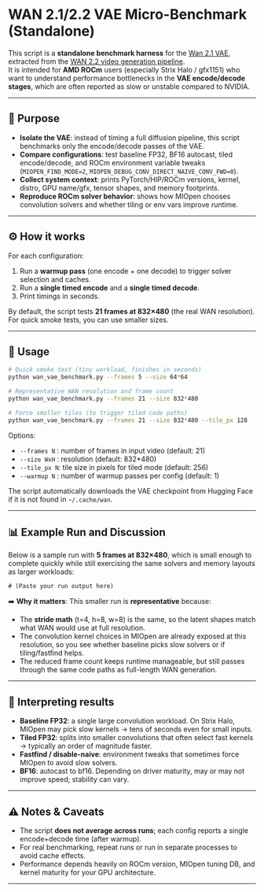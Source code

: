 # WAN 2.1/2.2 VAE Micro-Benchmark (Standalone)

This script is a **standalone benchmark harness** for the [Wan 2.1 VAE](https://huggingface.co/Wan-AI/Wan2.2-I2V-A14B/blob/main/Wan2.1_VAE.pth), extracted from the [WAN 2.2 video generation pipeline](https://github.com/modelscope/wan-video).  
It is intended for **AMD ROCm** users (especially Strix Halo / gfx1151) who want to understand performance bottlenecks in the **VAE encode/decode stages**, which are often reported as slow or unstable compared to NVIDIA.

---

## 🎯 Purpose

- **Isolate the VAE**: instead of timing a full diffusion pipeline, this script benchmarks only the encode/decode passes of the VAE.
- **Compare configurations**: test baseline FP32, BF16 autocast, tiled encode/decode, and ROCm environment variable tweaks (`MIOPEN_FIND_MODE=2`, `MIOPEN_DEBUG_CONV_DIRECT_NAIVE_CONV_FWD=0`).
- **Collect system context**: prints PyTorch/HIP/ROCm versions, kernel, distro, GPU name/gfx, tensor shapes, and memory footprints.
- **Reproduce ROCm solver behavior**: shows how MIOpen chooses convolution solvers and whether tiling or env vars improve runtime.

---

## ⚙️ How it works

For each configuration:

1. Run a **warmup pass** (one encode + one decode) to trigger solver selection and caches.
2. Run a **single timed encode** and a **single timed decode**.
3. Print timings in seconds.

By default, the script tests **21 frames at 832×480** (the real WAN resolution).  
For quick smoke tests, you can use smaller sizes.

---

## 🚀 Usage

```bash
# Quick smoke test (tiny workload, finishes in seconds)
python wan_vae_benchmark.py --frames 5 --size 64*64

# Representative WAN resolution and frame count
python wan_vae_benchmark.py --frames 21 --size 832*480

# Force smaller tiles (to trigger tiled code paths)
python wan_vae_benchmark.py --frames 21 --size 832*480 --tile_px 128
````

Options:

* `--frames N` : number of frames in input video (default: 21)
* `--size WxH` : resolution (default: 832\*480)
* `--tile_px N`: tile size in pixels for tiled mode (default: 256)
* `--warmup N` : number of warmup passes per config (default: 1)

The script automatically downloads the VAE checkpoint from Hugging Face if it is not found in `~/.cache/wan`.

---

## 📊 Example Run and Discussion

Below is a sample run with **5 frames at 832×480**, which is small enough to complete quickly while still exercising the same solvers and memory layouts as larger workloads:

```
# (Paste your run output here)
```

➡️ **Why it matters**:
This smaller run is **representative** because:

* The **stride math** (t=4, h=8, w=8) is the same, so the latent shapes match what WAN would use at full resolution.
* The convolution kernel choices in MIOpen are already exposed at this resolution, so you see whether baseline picks slow solvers or if tiling/fastfind helps.
* The reduced frame count keeps runtime manageable, but still passes through the same code paths as full-length WAN generation.

---

## 🔎 Interpreting results

* **Baseline FP32**: a single large convolution workload. On Strix Halo, MIOpen may pick slow kernels → tens of seconds even for small inputs.
* **Tiled FP32**: splits into smaller convolutions that often select fast kernels → typically an order of magnitude faster.
* **Fastfind / disable-naive**: environment tweaks that sometimes force MIOpen to avoid slow solvers.
* **BF16**: autocast to bf16. Depending on driver maturity, may or may not improve speed; stability can vary.

---

## ⚠️ Notes & Caveats

* The script **does not average across runs**; each config reports a single encode+decode time (after warmup).
* For real benchmarking, repeat runs or run in separate processes to avoid cache effects.
* Performance depends heavily on ROCm version, MIOpen tuning DB, and kernel maturity for your GPU architecture.

---
